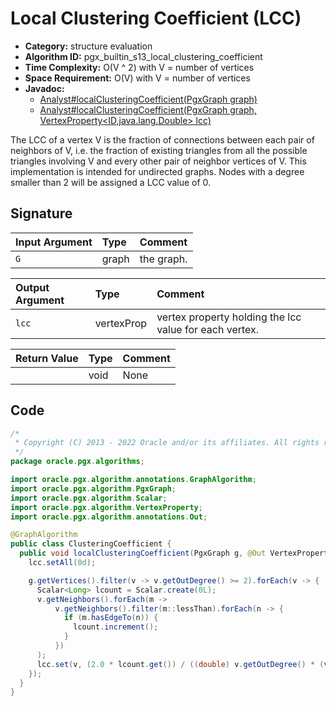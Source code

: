 # Local Clustering Coefficient (LCC)

- **Category:** structure evaluation
- **Algorithm ID:** pgx_builtin_s13_local_clustering_coefficient
- **Time Complexity:** O(V ^ 2) with V = number of vertices
- **Space Requirement:** O(V) with V = number of vertices
- **Javadoc:** 
  - [Analyst#localClusteringCoefficient(PgxGraph graph)](https://docs.oracle.com/en/database/oracle/property-graph/22.3/spgjv/oracle/pgx/api/Analyst.html#localClusteringCoefficient-oracle.pgx.api.PgxGraph-)
  - [Analyst#localClusteringCoefficient(PgxGraph graph, VertexProperty<ID,java.lang.Double> lcc)](https://docs.oracle.com/en/database/oracle/property-graph/22.3/spgjv/oracle/pgx/api/Analyst.html#localClusteringCoefficient-oracle.pgx.api.PgxGraph-oracle.pgx.api.VertexProperty-)

The LCC of a vertex V is the fraction of connections between each pair of neighbors of V, i.e. the fraction of existing triangles from all the possible triangles involving V and every other pair of neighbor vertices of V. This implementation is intended for undirected graphs. Nodes with a degree smaller than 2 will be assigned a LCC value of 0.


## Signature

| Input Argument | Type | Comment |
| :--- | :--- | :--- |
| `G` | graph | the graph. |

| Output Argument | Type | Comment |
| :--- | :--- | :--- |
| `lcc` | vertexProp<double> | vertex property holding the lcc value for each vertex. |

| Return Value | Type | Comment |
| :--- | :--- | :--- |
| | void | None |

## Code

```java
/*
 * Copyright (C) 2013 - 2022 Oracle and/or its affiliates. All rights reserved.
 */
package oracle.pgx.algorithms;

import oracle.pgx.algorithm.annotations.GraphAlgorithm;
import oracle.pgx.algorithm.PgxGraph;
import oracle.pgx.algorithm.Scalar;
import oracle.pgx.algorithm.VertexProperty;
import oracle.pgx.algorithm.annotations.Out;

@GraphAlgorithm
public class ClusteringCoefficient {
  public void localClusteringCoefficient(PgxGraph g, @Out VertexProperty<Double> lcc) {
    lcc.setAll(0d);

    g.getVertices().filter(v -> v.getOutDegree() >= 2).forEach(v -> {
      Scalar<Long> lcount = Scalar.create(0L);
      v.getNeighbors().forEach(m ->
          v.getNeighbors().filter(m::lessThan).forEach(n -> {
            if (m.hasEdgeTo(n)) {
              lcount.increment();
            }
          })
      );
      lcc.set(v, (2.0 * lcount.get()) / ((double) v.getOutDegree() * (v.getOutDegree() - 1)));
    });
  }
}
```
